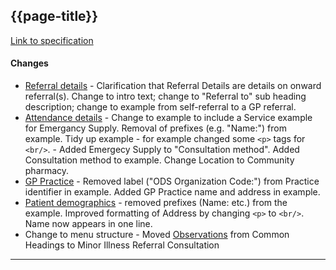 ## {{page-title}}

[Link to specification](https://developer.nhs.uk/apis/digitalmedicines-1.2.6-private-beta/)

#### Changes

- [Referral details](https://developer.nhs.uk/apis/digitalmedicines-1.2.6-private-beta/explore_referral_details.html) - Clarification that Referral Details are details on onward referral(s). Change to intro text; change to "Referral to" sub heading description; change to example from self-referral to a GP referral.
- [Attendance details](https://developer.nhs.uk/apis/digitalmedicines-1.2.6-private-beta/explore_attendance_details.html) - Change to example to include a Service example for Emergancy Supply. Removal of prefixes (e.g. "Name:") from example. Tidy up example - for example changed some `<p>` tags for `<br/>`. - Added Emergecy Supply to "Consultation method". Added Consultation method to example. Change Location to Community pharmacy.
- [GP Practice](https://developer.nhs.uk/apis/digitalmedicines-1.2.6-private-beta/explore_gp_practice.html) - Removed label ("ODS Organization Code:") from Practice identifier in example. Added GP Practice name and address in example.
- [Patient demographics](https://developer.nhs.uk/apis/digitalmedicines-1.2.6-private-beta/explore_patient_demographics.html) - removed prefixes (Name: etc.) from the example. Improved formatting of Address by changing `<p>` to `<br/>`. Name now appears in one line.
- Change to menu structure - Moved [Observations](https://developer.nhs.uk/apis/digitalmedicines-1.2.6-private-beta/explore-observations.html) from Common Headings to Minor Illness Referral Consultation

---